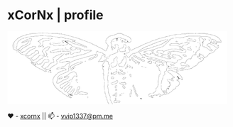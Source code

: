 # xCorNx | profile

<img src="https://raw.githubusercontent.com/xcornx/xcornx/main/img/cicada-small.png">

:heart: - [xcornx](https://twitter.com/xcornx_) || :mailbox: - [vvip1337@pm.me](mailto:vvip1337@pm.me)
